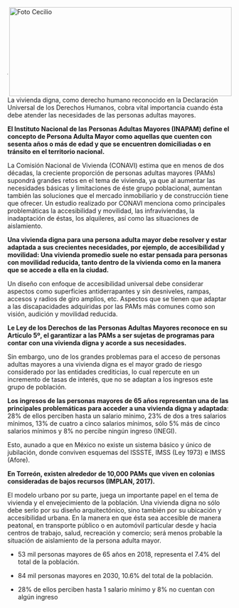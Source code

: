 <p>
   <a title="ir a Otras Publicaciones" href="http://www.trcimplan.gob.mx/autores/cecilio-pedro-secunza-schott.html"><img class="img-responsive contenido-imagen" src="../imagenes/128/arq-cecilio-pedro-secunza-schott-top2.png" align="right" alt="Foto Cecilio" width="500" height="200"></a>

</p>

</br></br></br></br></br></br></br></br>

---

La vivienda digna, como derecho humano reconocido en la Declaración Universal de los Derechos Humanos, cobra vital importancia cuando ésta debe atender las necesidades de las personas adultas mayores.

**El Instituto Nacional de las Personas Adultas Mayores (INAPAM) define el concepto de Persona Adulta Mayor como aquellas que cuenten con sesenta años o más de edad y que se encuentren domiciliadas o en tránsito en el territorio nacional.**

La Comisión Nacional de Vivienda (CONAVI) estima que en menos de dos décadas, la creciente proporción de personas adultas mayores (PAMs) supondrá grandes retos en el tema de vivienda, ya que al aumentar las necesidades básicas y limitaciones de éste grupo poblacional, aumentan también las soluciones que el mercado inmobiliario y de construcción tiene que ofrecer. Un estudio realizado por CONAVI menciona como principales problemáticas la accesibilidad y movilidad, las infraviviendas, la inadaptación de éstas, los alquileres, así como las situaciones de aislamiento.

**Una vivienda digna para una persona adulta mayor debe resolver y estar adaptada a sus crecientes necesidades, por ejemplo, de accesibilidad y movilidad: Una vivienda promedio suele no estar pensada para personas con movilidad reducida, tanto dentro de la vivienda como en la manera que se accede a ella en la ciudad.**

Un diseño con enfoque de accesibilidad universal debe considerar aspectos como superficies antiderrapantes y sin desniveles, rampas, accesos y radios de giro amplios, etc. Aspectos que se tienen que adaptar a las discapacidades adquiridas por las PAMs más comunes como son visión, audición y movilidad reducida.

**Le Ley de los Derechos de las Personas Adultas Mayores reconoce en su Artículo 5º, el garantizar a las PAMs a ser sujetas de programas para contar con una vivienda digna y acorde a sus necesidades.**

Sin embargo, uno de los grandes problemas para el acceso de personas adultas mayores a una vivienda digna es el mayor grado de riesgo considerado por las entidades crediticias, lo cual repercute en un incremento de tasas de interés, que no se adaptan a los ingresos este grupo de población.

**Los ingresos de las personas mayores de 65 años representan una de las principales problemáticas para acceder a una vivienda digna y adaptada**: 28% de ellos perciben hasta un salario mínimo, 23% de dos a tres salarios mínimos, 13% de cuatro a cinco salarios mínimos, sólo 5% más de cinco salarios mínimos y 8% no percibe ningún ingreso (INEGI).

Esto, aunado a que en México no existe un sistema básico y único de jubilación, donde conviven esquemas del ISSSTE, IMSS (Ley 1973) e IMSS (Afore).

**En Torreón, existen alrededor de 10,000 PAMs que viven en colonias consideradas de bajos recursos (IMPLAN, 2017).**

El modelo urbano por su parte, juega un importante papel en el tema de vivienda y el envejecimiento de la población. Una vivienda digna no sólo debe serlo por su diseño arquitectónico, sino también por su ubicación y accesibilidad urbana. En la manera en que ésta sea accesible de manera peatonal, en transporte público o en automóvil particular desde y hacia centros de trabajo, salud, recreación y comercio; será menos probable la situación de aislamiento de la persona adulta mayor.


- 53 mil personas mayores de 65 años en 2018, representa el 7.4% del total de la población.

- 84 mil personas mayores en 2030, 10.6% del total de la población.

- 28% de ellos perciben hasta 1 salario mínimo y 8% no cuentan con algún ingreso
